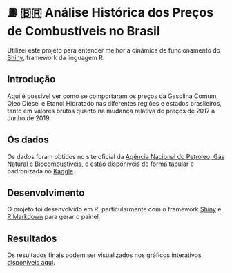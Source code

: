 # ⛽ 🇧🇷 Análise Histórica dos Preços de Combustíveis no Brasil 

Utilizei este projeto para entender melhor a dinâmica de funcionamento do [Shiny](https://shiny.rstudio.com/), 
framework da linguagem R.

## Introdução
Aqui é possível ver como se comportaram os preços da Gasolina Comum, Óleo Diesel e Etanol Hidratado nas diferentes regiões 
e estados brasileiros, tanto em valores brutos quanto na mudança relativa de preços de 2017 a Junho de 2019.

## Os dados
Os dados foram obtidos no site oficial da [Agência Nacional do Petróleo, Gás Natural e Biocombustíveis](http://www.anp.gov.br/), 
e estão disponíveis de forma tabular e padronizada no [Kaggle](https://www.kaggle.com/matheusfreitag/gas-prices-in-brazil).

## Desenvolvimento
O projeto foi desenvolvido em R, particularmente com o framework [Shiny](https://shiny.rstudio.com/) e [R Markdown](https://rmarkdown.rstudio.com/) para gerar o painel. 

## Resultados
Os resultados finais podem ser visualizados nos gráficos interativos [disponíveis aqui](https://matheusfreitag.shinyapps.io/anp-historico/).
